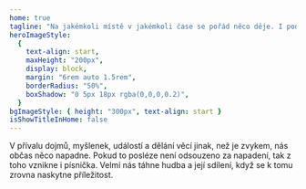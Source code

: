 ```yaml
---
home: true
tagline: "Na jakémkoli místě v jakémkoli čase se pořád něco děje. I pod vaším kobercem."
heroImageStyle:
  {
    text-align: start,
    maxHeight: "200px",
    display: block,
    margin: "6rem auto 1.5rem",
    borderRadius: "50%",
    boxShadow: "0 5px 18px rgba(0,0,0,0.2)",
  }
bgImageStyle: { height: "300px", text-align: start }
isShowTitleInHome: false
---
```


V přívalu dojmů, myšlenek, událostí a dělání věcí jinak, než je zvykem, nás občas něco napadne. Pokud to posléze není odsouzeno za napadení, tak z toho vznikne i písnička. Velmi nás táhne hudba a její sdílení, když se k tomu zrovna naskytne příležitost.